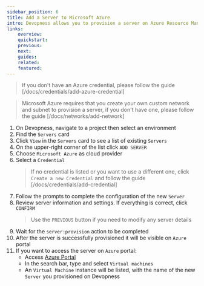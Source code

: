 ```yaml
---
sidebar_position: 6
title: Add a Server to Microsoft Azure
intro: Devopness allows you to provision a server on Azure Resource Manager (RM) and manage it through Devopness.
links:
    overview:
    quickstart:
    previous:
    next:
    guides:
    related:
    featured:
---
```


> If you don't have an Azure credential, please follow the guide [/docs/credentials/add-azure-credential]

> Microsoft Azure requires that you create your own custom network and subnet to provision a server, if you don't have one, please follow the guide [/docs/networks/add-network]

1. On Devopness, navigate to a project then select an environment
2. Find the `Servers` card
3. Click `View` in the `Servers` card to see a list of existing `Servers`
4. On the upper-right corner of the list click `ADD SERVER`
5. Choose `Microsoft Azure` as cloud provider
6. Select a `Credential`
    > If no credential is listed or you want to use a different one, click `Create a new Credential` and follow the guide [/docs/credentials/add-credential]
7. Follow the prompts to complete the configuration of the new `Server`
8. Review server information and settings. If everything is correct, click `CONFIRM`
    > Use the `PREVIOUS` button if you need to modify any server details
9. Wait for the `server:provision` action to be completed
10. After the server is successfully provisioned it will be visible on `Azure` portal
11. If you want to access the server on `Azure` portal:
    - Access [Azure Portal](https://portal.azure.com/)
    - In the search bar, type and select `Virtual machines`
    - An `Virtual Machine` instance will be listed, with the name of the new `Server` you provisioned on Devopness
